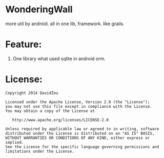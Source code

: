 WonderingWall
=============

more util by android.
all in one lib, framework. like grails.

Feature:
=========
1. One library what used sqlite in android orm.


License:
=========
```
Copyright 2014 DavidZou

Licensed under the Apache License, Version 2.0 (the "License");
you may not use this file except in compliance with the License.
You may obtain a copy of the License at

   http://www.apache.org/licenses/LICENSE-2.0

Unless required by applicable law or agreed to in writing, software
distributed under the License is distributed on an "AS IS" BASIS,
WITHOUT WARRANTIES OR CONDITIONS OF ANY KIND, either express or implied.
See the License for the specific language governing permissions and
limitations under the License.
```